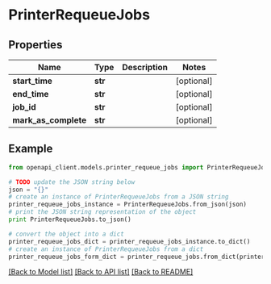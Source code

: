 # PrinterRequeueJobs


## Properties
Name | Type | Description | Notes
------------ | ------------- | ------------- | -------------
**start_time** | **str** |  | [optional] 
**end_time** | **str** |  | [optional] 
**job_id** | **str** |  | [optional] 
**mark_as_complete** | **str** |  | [optional] 

## Example

```python
from openapi_client.models.printer_requeue_jobs import PrinterRequeueJobs

# TODO update the JSON string below
json = "{}"
# create an instance of PrinterRequeueJobs from a JSON string
printer_requeue_jobs_instance = PrinterRequeueJobs.from_json(json)
# print the JSON string representation of the object
print PrinterRequeueJobs.to_json()

# convert the object into a dict
printer_requeue_jobs_dict = printer_requeue_jobs_instance.to_dict()
# create an instance of PrinterRequeueJobs from a dict
printer_requeue_jobs_form_dict = printer_requeue_jobs.from_dict(printer_requeue_jobs_dict)
```
[[Back to Model list]](../README.md#documentation-for-models) [[Back to API list]](../README.md#documentation-for-api-endpoints) [[Back to README]](../README.md)


